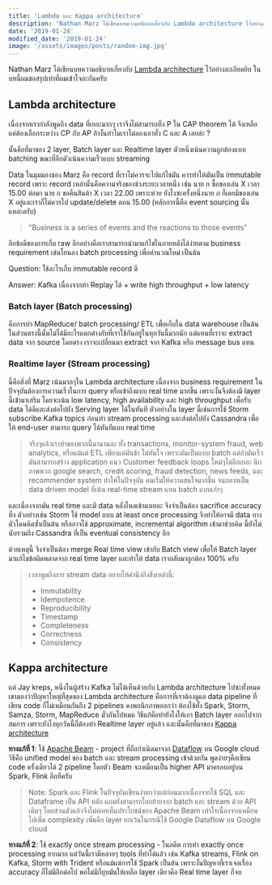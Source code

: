 ```yaml
---
title: 'Lambda และ Kappa architecture'
description: 'Nathan Marz ได้เขียนบทความอธิบายเกี่ยวกับ Lambda architecture ไว้อย่างละเอียดยิบ ในบทนี้ผมขอสรุปเท่าที่ผมเข้าใจละกันครับ'
date: '2019-01-24'
modified_date: '2019-01-24'
image: '/assets/images/posts/random-img.jpg'
---
```


Nathan Marz ได้เขียนบทความอธิบายเกี่ยวกับ [Lambda architecture](http://nathanmarz.com/blog/how-to-beat-the-cap-theorem.html) ไว้อย่างละเอียดยิบ ในบทนี้ผมขอสรุปเท่าที่ผมเข้าใจละกันครับ
 

## Lambda architecture 
เนื่องจากเรากำลังพูดถึง data ที่เยอะมากๆ เราจึงไม่สามารถทิ้ง P ใน CAP theorem ได้ จึงเหลือแค่ต้องเลือกระหว่าง CP กับ AP  ถ้างั้นทำไมเราไม่ลองเอาทั้ง C และ A เลยล่ะ ? 

นั้นคือที่มาของ 2 layer, Batch layer และ Realtime layer ตัวหนึ่งเน้นความถูกต้องแบบ batching ขณะที่อีกตัวเน้นความเร็วแบบ streaming

Data ในมุมมองของ Marz คือ record ที่เราไม่ควรจะไปแก้ไขมัน ควรทำให้มันเป็น immutable record เพราะ record เหล่านั้นคือความจริงของช่วงระยะเวลาหนึ่ง เช่น นาย ก ซื้อของเล่น X เวลา 15.00 ต่อมา นาย ก ขอคืนสินค้า X เวลา 22.00 เพราะห่วย ยังไงซะครั้งหนึ่งนาย ก ก็เคยมีของเล่น X อยู่และเราก็ไม่ควรไป update/delete ตอน 15.00 (หลักการนี้คือ event sourcing นั้นแหละครับ)

> "Business is a series of events and the reactions to those events"

อีกข้อดีของการเก็บ raw อีกอย่างคือเราสามารถนำมาแก้ไขในภายหลังได้ง่ายตาม business requirement เช่นโยนลง batch processing เพื่อคำนวณใหม่ เป็นต้น
  
Question: ใช้อะไรเก็บ immutable record ดี 

Answer: Kafka เนื่องจากทำ Replay ได้ + write high throughput + low latency

### Batch layer (Batch processing)
คือการทำ MapReduce/ batch processing/ ETL เพื่อเก็บใน data warehouse เป็นต้น ในส่วนตรงนี้นั้นไม่ได้มีอะไรแตกต่างกับที่เราใช้กันอยู่ในทุกวันนี้มากนัก แต่แทนที่เราจะ extract data จาก source โดยตรง เราจะเปลี่ยนมา extract จาก Kafka หรือ message bus แทน 

### Realtime layer (Stream processing)
นี้คือสิ่งที่ Marz เน้นมากๆใน Lambda architecture เนื่องจาก business requirement ในปัจจุบันต้องการความเร็วในการ query หรือเข้าถึงแบบ real time มากขึ้น เพราะงั้นจึงต้องมี layer นี้เข้ามาเสริม โดยจะเน้น low latency, high availability และ high throughput เพื่อรับ data ได้ดีและส่งต่อไปยัง Serving layer ได้ในทันที ตัวอย่างใน layer นี้เช่นการใช้ Storm subscribe Kafka topics ก่อนทำ stream processing และส่งต่อไปยัง Cassandra เพื่อให้ end-user สามารถ query ได้ทันทีแบบ real time

> จริงๆแล้วเราทำของพวกนี้มานานละ ทั้ง transactions, monitor-system fraud, web analytics, หรือแม้แต่ ETL เพียงแค่มันช้า ไม่ทันใจ เพราะมันเป็นแบบ batch แต่ถ้ามันเร็ว มันสามารถสร้าง application แนว Customer feedback loops ใหม่ๆได้อีกเยอะ นึกภาพพวก google search, credit scoring, fraud detection, news feeds, และ recommender system ทำให้ในปัจจุบัน คนเริ่มให้ความสนใจมากขึ้น จนกลายเป็น data driven model ที่เน้น real-time stream แทน batch แบบเก่าๆ

และเนื่องจากมัน real time และมี data หลั่งไหลเข้ามาเยอะ จึงจำเป็นต้อง sacrifice accuracy ทิ้ง ตัวอย่างเช่น ​Storm ใช้ model แบบ at least once processing จึงทำให้อาจมี data บางตัวโดนคิดซ้ำเป็นต้น หรืออาจใช้ approximate, incremental algorithm เข้ามาช่วยคิด นี้ยังไม่นับรวมถึง Cassandra ที่เป็น eventual consistency อีก

ด้วยเหตุนี้ จึงจำเป็นต้อง merge Real time view เข้ากับ Batch view เพื่อให้ Batch layer มาแก้ไขข้อผิดพลาดจาก real time layer และทำให้ data เรากลับมาถูกต้อง 100% ครับ

> เวลาพูดถึงการ stream data อยากให้คำนึงถึงสิ่งเหล่านี้:
> * Immutability
> * Idempotence
> * Reproducibility
> * Timestamp 
> * Completeness
> * Correctness
> * Consistency


## Kappa architecture
แต่ Jay kreps, หนึ่งในผู้สร้าง Kafka ไม่ได้เห็นด้วยกับ Lambda architecture ไปซะทั้งหมด เขามองว่าปัญหาใหญ่ที่สุดของ Lambda architecture คือการที่เราต้องดูแล data pipeline ที่เขียน code ก็ไม่เหมือนกันถึง 2 pipelines คงพอนึกภาพออกว่า ต้องใช้ทั้ง Spark, Storm, Samza, Storm, MapReduce มั่วกันไปหมด วิธีแก้คือทำยังไงให้เอา Batch layer ออกไปจากสมการ เพราะยังไงทุกวันนี้ก็ต้องทำ Realtime layer อยู่แล้ว และนั้นคือที่มาของ [Kappa architecture](https://www.oreilly.com/ideas/questioning-the-lambda-architecture)


**ทางแก้ที่ 1**: ใช้ [Apache Beam](https://beam.apache.org/) - project ที่ถือกำเนิดมาจาก [Dataflow](https://cloud.google.com/dataflow/) บน Google cloud วิธีคือ unified model ของ batch และ stream processing เข้าด้วยกัน พูดง่ายๆคือเขียน code ครั้งเดียวได้ 2 pipeline โดยตัว Beam จะเหมือนเป็น higher API มาครอบอยู่บน Spark, Flink อีกทีครับ 

> Note: Spark และ Flink ในปัจจุบันเขียนง่ายกว่าแต่ก่อนมากเนื่องจากใช้ SQL และ Dataframe เป็น API หลัก แถมยังสามารถโยกย้ายจาก batch และ stream ด้วย API เดิมๆ โดยส่วนตัวแล้วจึงไม่ค่อยเห็นประโยชน์ของ Apache Beam เท่าไรเนื่องจากเหมือนไปเพิ่ม complexity เพิ่มอีก layer ยกเว้นในกรณีใช้ Google Dataflow บน Google cloud

**ทางแก้ที่ 2**: ใช้ exactly once stream processing - ในอดีต การทำ exactly once processing ยากมาก แต่วันนี้เรามีหลายๆ tools ที่ทำได้แล้ว เช่น Kafka streams, Flink on Kafka, Storm with Trident หรือแม้แต่การใช้ Spark เป็นต้น เพราะงั้นปัญหาที่เราเจอเรื่อง accuracy ก็ไม่มีอีกต่อไป พอไม่มีก็ยุบมันให้เหลือ layer เดียวคือ Real time layer ก็จบ

